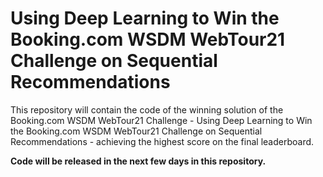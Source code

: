 # Using Deep Learning to Win the Booking.com WSDM WebTour21 Challenge on Sequential Recommendations

This repository will contain the code of the winning solution of the Booking.com WSDM WebTour21 Challenge - Using Deep Learning to Win the Booking.com WSDM WebTour21 Challenge on Sequential Recommendations - achieving the highest score on the final leaderboard.

**Code will be released in the next few days in this repository.**
